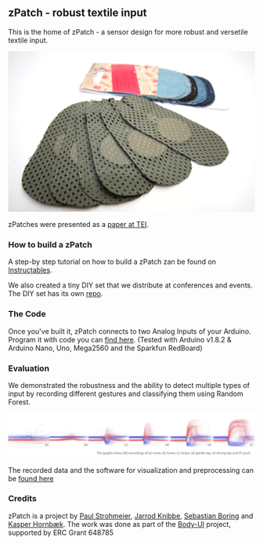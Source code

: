 ## zPatch - robust textile input

This is the home of zPatch - a sensor design for more robust and versetile textile input.

![](zPatchImage_lessSaturation.jpg)

zPatches were presented as a [paper at TEI](zPatch.github.io/TEI2018_zPatch.pdf).

### How to build a zPatch

A step-by step tutorial on how to build a zPatch zan be found on [Instructables](www.puttheotherlinkhere.com).

We also created a tiny DIY set that we distribute at conferences and events. The DIY set has its own [repo](the.link).


### The Code

Once you've built it, zPatch connects to two Analog Inputs of your Arduino. Program it with code you can [find here](https://github.com/zPatch/zPatch.github.io/tree/master/ArduinoCode). (Tested with Arduino v1.8.2 & Arduino Nano, Uno, Mega2560 and the Sparkfun RedBoard)


### Evaluation

We demonstrated the robustness and the ability to detect multiple types of input by recording different gestures and classifying them using Random Forest. 

![](graphs.jpg)

The recorded data and the software for visualization and preprocessing can be [found here](https://github.com/fkeel/zPatch)

### Credits
zPatch is a project by [Paul Strohmeier](http://www.paulstrohmeier.info), [Jarrod Knibbe](http://www.jarrodknibbe.com), [Sebastian Boring](http://www.sebastianboring.com/) and [Kasper Hornbæk](http://www.kasperhornbaek.dk). The work was done as part of the [Body-UI](http://www.body-ui.eu/) project, supported by ERC Grant 648785
